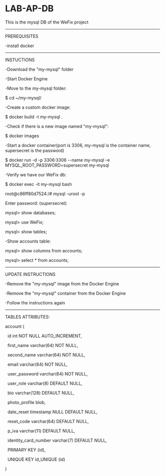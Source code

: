 # LAB-AP-DB
This is the mysql DB of the WeFix project

---------------------------
PREREQUISITES

-install docker

---------------------------
INSTUCTIONS

-Download the "my-mysql" folder


-Start Docker Engine


-Move to the my-mysql folder:

$ cd ~/my-mysql/


-Create a custom docker image:

$ docker build -t my-mysql .


-Check if there is a new image named "my-mysql":

$ docker images


-Start a docker container(port is 3306, my-mysql is the container name, supersecret is the password)

$ docker run -d -p 3306:3306 --name my-mysql -e MYSQL_ROOT_PASSWORD=supersecret my-mysql


-Verify we have our WeFix db:

$ docker exec -it my-mysql bash

root@c86ff80d7524:/# mysql -uroot -p

Enter password: (supersecret)

mysql> show databases;

mysql> use WeFix;

mysql> show tables;

-Show accounts table:

mysql> show columns from accounts;

mysql> select * from accounts;

---------------------------
UPDATE INSTRUCTIONS

-Remove the "my-mysql" image from the Docker Engine

-Remove the "my-mysql" container from the Docker Engine

-Follow the instructions again

---------------------------
TABLES ATTRIBUTES:

account (

  id int NOT NULL AUTO_INCREMENT,
  
  first_name varchar(64) NOT NULL,
  
  second_name varchar(64) NOT NULL,
  
  email varchar(64) NOT NULL,
  
  user_password varchar(64) NOT NULL,
  
  user_role varchar(8) DEFAULT NULL,
  
  bio varchar(128) DEFAULT NULL,
  
  photo_profile blob,
  
  date_reset timestamp NULL DEFAULT NULL,
  
  reset_code varchar(64) DEFAULT NULL,
  
  p_iva varchar(11) DEFAULT NULL,
  
  identity_card_number varchar(7) DEFAULT NULL,
  
  PRIMARY KEY (id),
  
  UNIQUE KEY id_UNIQUE (id)
  
) 



